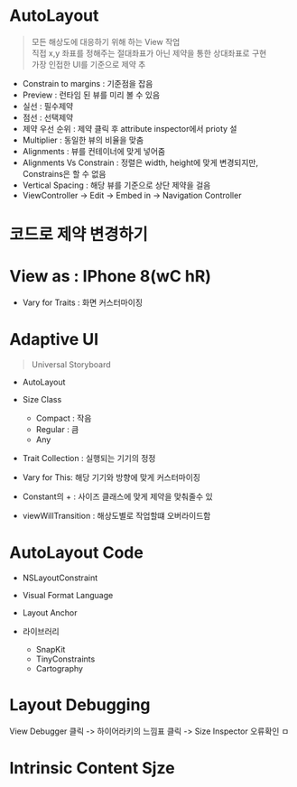 # AutoLayout

> 모든 해상도에 대응하기 위해 하는 View 작업
> <br> 직접 x,y 좌표를 정해주는 절대좌표가 아닌 제약을 통한 상대좌표로 구현
> <br> 가장 인접한 UI를 기준으로 제약 추

- Constrain to margins : 기준점을 잡음
- Preview : 런타임 된 뷰를 미리 볼 수 있음
- 실선 : 필수제약
- 점선 : 선택제약 
- 제약 우선 순위 : 제약 클릭 후 attribute inspector에서 prioty 설
- Multiplier : 동일한 뷰의 비율을 맞춤
- Alignments : 뷰를 컨테이너에 맞게 넣어줌
- Alignments Vs Constrain : 정렬은 width, height에 맞게 변경되지만, Constrains은 할 수 없음
- Vertical Spacing : 해당 뷰를 기준으로 상단 제약을 걸음
- ViewController -> Edit -> Embed in -> Navigation Controller


# 코드로 제약 변경하기 
# View as : IPhone 8(wC hR)

- Vary for Traits : 화면 커스터마이징

# Adaptive UI

> Universal Storyboard 

- AutoLayout
- Size Class
    - Compact : 작음
    - Regular : 큼
    - Any
- Trait Collection : 실행되는 기기의 정정

- Vary for This: 해당 기기와 방향에 맞게 커스터마이징
- Constant의 + : 사이즈 클래스에 맞게 제약을 맞춰줄수 있
- viewWillTransition : 해상도별로 작업할떄 오버라이드함

# AutoLayout Code

- NSLayoutConstraint
- Visual Format Language
- Layout Anchor

- 라이브러리
    - SnapKit
    - TinyConstraints
    - Cartography
    
# Layout Debugging

View Debugger 클릭 -> 하이어라키의 느낌표 클릭 -> Size Inspector 오류확인
ㅁ

# Intrinsic Content Sjze



